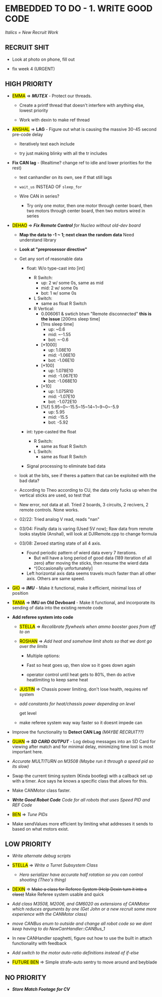 # EMBEDDED TO DO - 1. WRITE GOOD CODE

*Italics = New Recruit Work*

## RECRUIT SHIT

* Look at photo on phone, fill out

* fix week 4 (URGENT)

## HIGH PRIORITY

- <mark>EMMA</mark> => ***MUTEX*** - Protect our threads.

  - Create a printf thread that doesn't interfere with anything else, lowest priority

  - Work with dexin to make ref thread

- <mark>ANSHAL</mark> => **LAG** - Figure out what is causing the massive 30-45 second pre-code delay

  - Iteratively test each include

  - try just making blinky with all the tr includes

- **Fix CAN lag** - (Realtime? change ref to idle and lower priorities for the rest)

  - test canhandler on its own, see if that still lags

  - `wait_us` INSTEAD OF `sleep_for`

  - Wire CAN in series?

    - Try only one motor, then one motor through center board, then two motors through center board, then two motors wired in series

- <mark>DEHAO</mark> => ***Fix Remote Control*** *for Nucleo without old-dev board*

  - **Map the data to -1 ~ 1; next clean the random data** Need understand library
  - **Look at "preprosessor directive"**
  - Get any sort of reasonable data
    - float: W/o type-cast into [int]
      - R Switch:
        - up: 2 w/ some 0s, same as mid
        - mid: 2 w/ some 0s
        - bot: 1 w/ some 0s
      - L Switch:
        - same as float R Switch
      - R Vertical:
        - 0.006061 & swtich btwn "Remote disconnected" **this is the issue** [200ms sleep time]
        - [1ms sleep time]
          - up: ~0.6
          - mid: ~-1.55
          - bot: ~-0.6
        - [*1000]
          - up: 1.08E10
          - mid: -1.06E10
          - bot: -1.06E10
        - [*100]
          - up: 1.078E10
          - mid: -1.067E10
          - bot: -1.068E10
        - [*10]
          - up: 1.075R10
          - mid: -1.07E10
          - bot: -1.072E10
        - [%f] 5.95~0~-15.5~15~14~1~9~0~-5.9
          - up: 5.95
          - mid: -15.5
          - bot: -5.92
    - int: type-casted the float
      - R Switch:
        - same as float R Switch
      - L Switch:
        - same as float R Switch

    - Signal processing to eliminate bad data
  - look at the bits, see if theres a pattern that can be exploited with the bad data?

  - According to Theo according to CU, the data only fucks up when the vertical sticks are used, so test that
  - New error, not data at all. Tried 2 boards, 3 circuits, 2 recivers, 2 remote controls. None works.
  - 02/22: Tried analog V read, reads "nan"
  - 03/04: Finally data is varing (Used 5V now); Raw data from remote looks stayble (Anshal), will look at DJIRemote.cpp to change formula
  - 03/08: Zeroed starting state of all 4 axis.
    - Found periodic pattern of wierd data every 7 iterations.
      - But will have a long period of good data (189 iteration of all zero) after moving the sticks, then resume the wierd data
      - ^[Occasionally unfortunately]
    - Left horizontal axis data seems travels much faster than all other axis. Others are same speed.

- <mark>GIO</mark> => ***IMU*** - Make it functional, make it efficient, minimal loss of position

- <mark>TANIA</mark> => **IMU on Old Devboard** - Make it functional, and incorporate its sending of data into the existing remote code

- **Add referee system into code**

  - <mark>STELLA</mark> => *Recalibrate flywheels when ammo booster goes from off to on*

  - <mark>ROSHAN</mark> => *Add heat and somehow limit shots so that we dont go over the limits*

    - Multiple options:

    - Fast so heat goes up, then slow so it goes down again

    - operator control until heat gets to 80%, then do active heatlimiting to keep same heat

  - <mark>JUSTIN</mark> => Chassis power limiting, don't lose health, requires ref system

  - *add constants for heat/chassis power depending on level*

    get level

  - make referee system way way faster so it doesnt impede can

- Improve the functionality to **Detect CAN Lag** *(MAYBE RECRUIT??)*

- <mark>GUAN</mark> => ***SD CARD OUTPUT*** - Log debug messages into an SD Card for viewing after match and for minimal delay, minimizing time lost is most important here.

- *Accurate MULTITURN on M3508 (Maybe run it through a speed pid so its slow)*

- Swap the current timing system (Kinda bootleg) with a callback set up with a timer. Ace says he knows a specific class that allows for this.

- Make CANMotor class faster.

- ***Write Good Robot Code*** *Code for all robots that uses Speed PID and REF Code*

- <mark>BEN</mark> => *Tune PIDs*

- Make sendValues more efficient by limiting what addresses it sends to based on what motors exist.

## LOW PRIORITY

- *Write alternate debug scripts*

- <mark>STELLA</mark> => *Write a Turret Subsystem Class*

  - *Hero serializer have accurate half rotation so you can control shooting (Theo's thing)*

- <mark>DEXIN</mark> => ~~Make a class for Referee System (Help Dexin turn it into a class)~~ Make Referee system usable and quick

- *Add class M3508, M2006, and GM6020 as extensions of CANMotor which reduces arguments by one (Get John or a new recruit some more experience with the CANMotor class)*

- *move CANBus enum to outside and change all robot code so we dont keep having to do NewCanHandler::CANBus_1*

- In new CANHandler spaghetti, figure out how to use the built in attach functionality with feedback

- *Add switch to the motor auto-ratio definitions instead of if-else*

- <mark>FUTURE BEN</mark> => Simple strafe-auto sentry to move around and beyblade

## NO PRIORITY

- ***Store Match Footage for CV***
